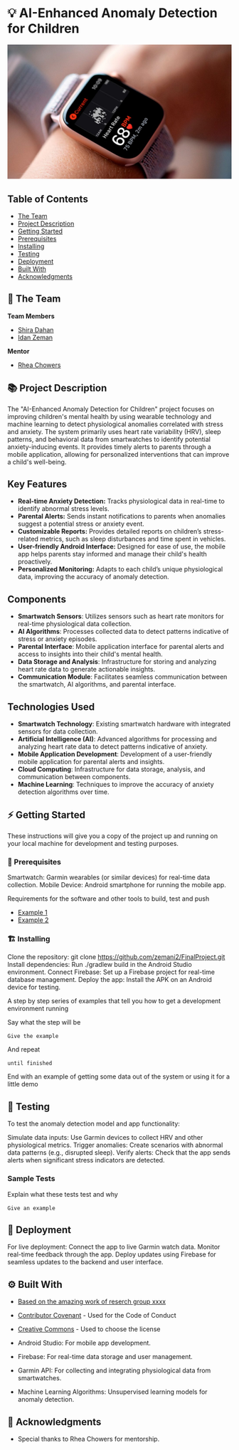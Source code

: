 # 💡 AI-Enhanced Anomaly Detection for Children 

<!-- cool project cover image -->
![Project Cover Image](Apple-watch-HR-main-1-1024x614.jpg)

<!-- table of content -->
## Table of Contents
- [The Team](#the-team)
- [Project Description](#project-description)
- [Getting Started](#getting-started)
- [Prerequisites](#prerequisites)
- [Installing](#installing)
- [Testing](#testing)
- [Deployment](#deployment)
- [Built With](#built-with)
- [Acknowledgments](#acknowledgments)


## 👥 The Team 
**Team Members**
- [Shira Dahan](shira.dahan@mail.huji.ac.il)
- [Idan Zeman](idan.zeman@mail.huji.ac.il)

**Mentor**
- [Rhea Chowers](rhea.chowers@mail.huji.ac.il)


## 📚 Project Description
The "AI-Enhanced Anomaly Detection for Children" project focuses on improving children's mental health by using wearable technology and machine learning to detect physiological anomalies correlated with stress and anxiety. The system primarily uses heart rate variability (HRV), sleep patterns, and behavioral data from smartwatches to identify potential anxiety-inducing events. It provides timely alerts to parents through a mobile application, allowing for personalized interventions that can improve a child's well-being.

## Key Features
- **Real-time Anxiety Detection:** Tracks physiological data in real-time to identify abnormal stress levels.
- **Parental Alerts:** Sends instant notifications to parents when anomalies suggest a potential stress or anxiety event.
- **Customizable Reports:** Provides detailed reports on children’s stress-related metrics, such as sleep disturbances and time spent in vehicles.
- **User-friendly Android Interface:** Designed for ease of use, the mobile app helps parents stay informed and manage their child's health proactively.
- **Personalized Monitoring:** Adapts to each child’s unique physiological data, improving the accuracy of anomaly detection.

## Components
- **Smartwatch Sensors**: Utilizes sensors such as heart rate monitors for real-time physiological data collection.
- **AI Algorithms**: Processes collected data to detect patterns indicative of stress or anxiety episodes.
- **Parental Interface**: Mobile application interface for parental alerts and access to insights into their child's mental health.
- **Data Storage and Analysis**: Infrastructure for storing and analyzing heart rate data to generate actionable insights.
- **Communication Module**: Facilitates seamless communication between the smartwatch, AI algorithms, and parental interface.

## Technologies Used
- **Smartwatch Technology**: Existing smartwatch hardware with integrated sensors for data collection.
- **Artificial Intelligence (AI)**: Advanced algorithms for processing and analyzing heart rate data to detect patterns indicative of anxiety.
- **Mobile Application Development**: Development of a user-friendly mobile application for parental alerts and insights.
- **Cloud Computing**: Infrastructure for data storage, analysis, and communication between components.
- **Machine Learning**: Techniques to improve the accuracy of anxiety detection algorithms over time.

## ⚡ Getting Started

These instructions will give you a copy of the project up and running on
your local machine for development and testing purposes. 

### 🧱 Prerequisites
Smartwatch: Garmin wearables (or similar devices) for real-time data collection.
Mobile Device: Android smartphone for running the mobile app.

Requirements for the software and other tools to build, test and push 
- [Example 1](https://www.example.com)
- [Example 2](https://www.example.com)

### 🏗️ Installing
Clone the repository: git clone https://github.com/zemani2/FinalProject.git
Install dependencies: Run ./gradlew build in the Android Studio environment.
Connect Firebase: Set up a Firebase project for real-time database management.
Deploy the app: Install the APK on an Android device for testing.


A step by step series of examples that tell you how to get a development environment running

Say what the step will be

    Give the example

And repeat

    until finished

End with an example of getting some data out of the system or using it
for a little demo

## 🧪 Testing
To test the anomaly detection model and app functionality:

Simulate data inputs: Use Garmin devices to collect HRV and other physiological metrics.
Trigger anomalies: Create scenarios with abnormal data patterns (e.g., disrupted sleep).
Verify alerts: Check that the app sends alerts when significant stress indicators are detected.

### Sample Tests
Explain what these tests test and why

    Give an example

## 🚀 Deployment
For live deployment:
Connect the app to live Garmin watch data.
Monitor real-time feedback through the app.
Deploy updates using Firebase for seamless updates to the backend and user interface.

## ⚙️ Built With
  - [Based on the amazing work of reserch group xxxx](https://www.example.com)
  - [Contributor Covenant](https://www.contributor-covenant.org/) - Used for the Code of Conduct
  - [Creative Commons](https://creativecommons.org/) - Used to choose the license

  - Android Studio: For mobile app development.
  - Firebase: For real-time data storage and user management.
  - Garmin API: For collecting and integrating physiological data from smartwatches.
  - Machine Learning Algorithms: Unsupervised learning models for anomaly detection.


## 🙏 Acknowledgments
  - Special thanks to Rhea Chowers for mentorship.

